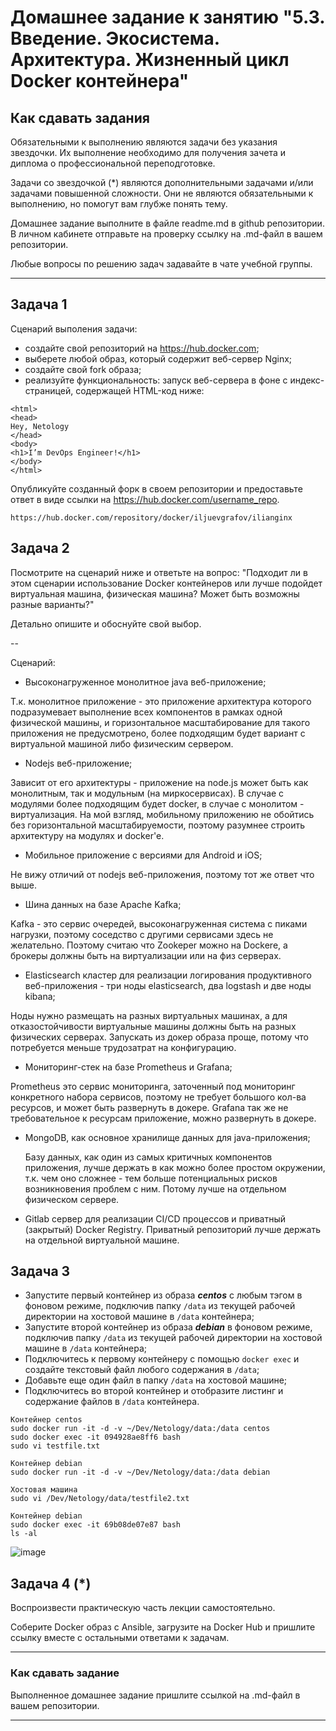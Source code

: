 
# Домашнее задание к занятию "5.3. Введение. Экосистема. Архитектура. Жизненный цикл Docker контейнера"

## Как сдавать задания

Обязательными к выполнению являются задачи без указания звездочки. Их выполнение необходимо для получения зачета и диплома о профессиональной переподготовке.

Задачи со звездочкой (*) являются дополнительными задачами и/или задачами повышенной сложности. Они не являются обязательными к выполнению, но помогут вам глубже понять тему.

Домашнее задание выполните в файле readme.md в github репозитории. В личном кабинете отправьте на проверку ссылку на .md-файл в вашем репозитории.

Любые вопросы по решению задач задавайте в чате учебной группы.

---

## Задача 1

Сценарий выполения задачи:

- создайте свой репозиторий на https://hub.docker.com;
- выберете любой образ, который содержит веб-сервер Nginx;
- создайте свой fork образа;
- реализуйте функциональность:
запуск веб-сервера в фоне с индекс-страницей, содержащей HTML-код ниже:
```
<html>
<head>
Hey, Netology
</head>
<body>
<h1>I’m DevOps Engineer!</h1>
</body>
</html>
```
Опубликуйте созданный форк в своем репозитории и предоставьте ответ в виде ссылки на https://hub.docker.com/username_repo.
```
https://hub.docker.com/repository/docker/iljuevgrafov/ilianginx
```
## Задача 2

Посмотрите на сценарий ниже и ответьте на вопрос:
"Подходит ли в этом сценарии использование Docker контейнеров или лучше подойдет виртуальная машина, физическая машина? Может быть возможны разные варианты?"

Детально опишите и обоснуйте свой выбор.

--

Сценарий:

- Высоконагруженное монолитное java веб-приложение;

Т.к. монолитное приложение - это приложение архитектура которого подразумевает выполнение всех компонентов в рамках одной физической машины, и горизонтальное масштабирование для такого приложения не предусмотрено, более подходящим будет вариант с виртуальной машиной либо физическим сервером.

- Nodejs веб-приложение;

Зависит от его архитектуры - приложение на node.js может быть как монолитным, так и модульным (на миркосервисах). В случае с модулями более подходящим будет docker, в случае с монолитом - виртуализация. На мой взгляд, мобильному приложению не обойтись без горизонтальной масштабируемости, поэтому разумнее строить архитектуру на модулях и docker'е.

- Мобильное приложение c версиями для Android и iOS;

Не вижу отличий от nodejs веб-приложения, поэтому тот же ответ что выше.

- Шина данных на базе Apache Kafka;

Kafka - это сервис очередей, высоконагруженная система c пиками нагрузки, поэтому соседство с другими сервисами здесь не желательно. Поэтому считаю что Zookeper можно на Dockere, а брокеры должны быть на виртуализации или на физ серверах.

- Elasticsearch кластер для реализации логирования продуктивного веб-приложения - три ноды elasticsearch, два logstash и две ноды kibana;

Ноды нужно размещать на разных виртуальных машинах, а для отказостойчивости виртуальные машины должны быть на разных физических серверах.
Запускать из докер образа проще, потому что потребуется меньше трудозатрат на конфигурацию.

- Мониторинг-стек на базе Prometheus и Grafana;

Prometheus это сервис мониторинга, заточенный под мониторинг конкретного набора сервисов, поэтому не требует большого кол-ва ресурсов, и может быть развернуть в докере.
Grafana так же не требовательное к ресурсам приложение, можно развернуть в докере.

- MongoDB, как основное хранилище данных для java-приложения;

  Базу данных, как один из самых критичных компонентов приложения, лучше держать в как можно более простом окружении, т.к. чем оно сложнее - тем больше потенциальных рисков возникновения проблем с ним. Потому лучше на отдельном физическом сервере. 

- Gitlab сервер для реализации CI/CD процессов и приватный (закрытый) Docker Registry.
Приватный репозиторий лучше держать на отдельной виртуальной машине.

## Задача 3

- Запустите первый контейнер из образа ***centos*** c любым тэгом в фоновом режиме, подключив папку ```/data``` из текущей рабочей директории на хостовой машине в ```/data``` контейнера;
- Запустите второй контейнер из образа ***debian*** в фоновом режиме, подключив папку ```/data``` из текущей рабочей директории на хостовой машине в ```/data``` контейнера;
- Подключитесь к первому контейнеру с помощью ```docker exec``` и создайте текстовый файл любого содержания в ```/data```;
- Добавьте еще один файл в папку ```/data``` на хостовой машине;
- Подключитесь во второй контейнер и отобразите листинг и содержание файлов в ```/data``` контейнера.

```
Контейнер centos
sudo docker run -it -d -v ~/Dev/Netology/data:/data centos
sudo docker exec -it 094928ae8ff6 bash 
sudo vi testfile.txt

Контейнер debian
sudo docker run -it -d -v ~/Dev/Netology/data:/data debian

Хостовая машина
sudo vi /Dev/Netology/data/testfile2.txt

Контейнер debian
sudo docker exec -it 69b08de07e87 bash
ls -al
```
![image](https://user-images.githubusercontent.com/48878229/144739010-3e0814a2-c9f4-4c24-84a9-ae94fc0e15d2.png)




## Задача 4 (*)

Воспроизвести практическую часть лекции самостоятельно.

Соберите Docker образ с Ansible, загрузите на Docker Hub и пришлите ссылку вместе с остальными ответами к задачам.


---

### Как cдавать задание

Выполненное домашнее задание пришлите ссылкой на .md-файл в вашем репозитории.

---
